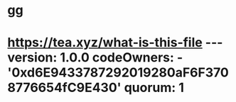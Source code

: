 # gg
# https://tea.xyz/what-is-this-file --- version: 1.0.0 codeOwners:   - '0xd6E9433787292019280aF6F3708776654fC9E430' quorum: 1
